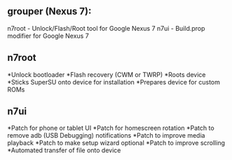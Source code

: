 grouper (Nexus 7):
-------------------
n7root - Unlock/Flash/Root tool for Google Nexus 7
n7ui   - Build.prop modifier for Google Nexus 7

n7root
-----------
*Unlock bootloader
*Flash recovery (CWM or TWRP)
*Roots device
*Sticks SuperSU onto device for installation
*Prepares device for custom ROMs

n7ui
-----------
*Patch for phone or tablet UI
*Patch for homescreen rotation
*Patch to remove adb (USB Debugging) notifications
*Patch to improve media playback
*Patch to make setup wizard optional
*Patch to improve scrolling
*Automated transfer of file onto device